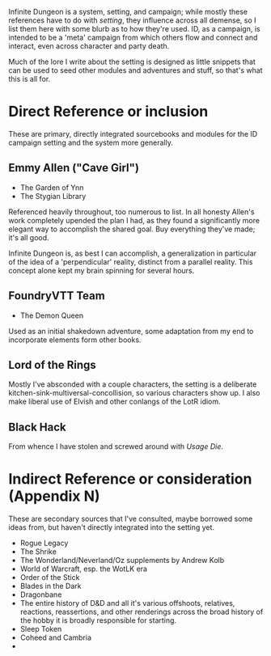 Infinite Dungeon is a system, setting, and campaign; while mostly these references have to do with _setting_, they
influence across all demense, so I list them here with some blurb as to how they're used. ID, as a campaign, is intended
to be a 'meta' campaign from which others flow and connect and interact, even across character and party death.

Much of the lore I write about the setting is designed as little snippets that can be used to seed other modules and
adventures and stuff, so that's what this is all for.
# Direct Reference or inclusion

These are primary, directly integrated sourcebooks and modules for the ID campaign setting and the system more
generally.
## Emmy Allen ("Cave Girl")

- The Garden of Ynn
- The Stygian Library

Referenced heavily throughout, too numerous to list. In all honesty Allen's work completely upended the plan I had, as
they found a significantly more elegant way to accomplish the shared goal. Buy everything they've made; it's all good.

Infinite Dungeon is, as best I can accomplish, a generalization in particular of the idea of a 'perpendicular' reality,
distinct from a parallel reality. This concept alone kept my brain spinning for several hours.
## FoundryVTT Team

- The Demon Queen

Used as an initial shakedown adventure, some adaptation from my end to incorporate elements form other books.
## Lord of the Rings

Mostly I've absconded with a couple characters, the setting is a deliberate kitchen-sink-multiversal-concollision, so
various characters show up. I also make liberal use of Elvish and other conlangs of the LotR idiom.

## Black Hack

From whence I have stolen and screwed around with _Usage Die_.

# Indirect Reference or consideration (Appendix N)

These are secondary sources that I've consulted, maybe borrowed some ideas from, but haven't directly integrated into
the setting yet.

- Rogue Legacy
- The Shrike
- The Wonderland/Neverland/Oz supplements by Andrew Kolb
- World of Warcraft, esp. the WotLK era
- Order of the Stick
- Blades in the Dark
- Dragonbane
- The entire history of D&D and all it's various offshoots, relatives, reactions, reassertions, and other renderings across the broad history of the hobby it is broadly responsible for starting.
- Sleep Token
- Coheed and Cambria
- 
